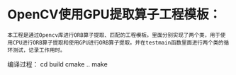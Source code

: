 # OpenCV使用GPU提取算子工程模板：  
    本工程是通过Opencv库进行ORB算子提取、匹配的工程模板。里面分别实现了两个类，用于使用CPU进行ORB算子提取和使用GPU进行ORB算子提取。并在testmain函数里面进行两个类的循环测试，记录工作用时。  
编译过程：
    cd build
    cmake ..
    make
